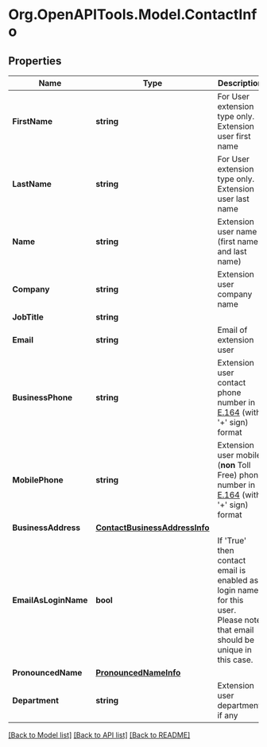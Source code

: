 
# Org.OpenAPITools.Model.ContactInfo

## Properties

Name | Type | Description | Notes
------------ | ------------- | ------------- | -------------
**FirstName** | **string** | For User extension type only. Extension user first name | [optional] 
**LastName** | **string** | For User extension type only. Extension user last name | [optional] 
**Name** | **string** | Extension user name (first name and last name) | [optional] 
**Company** | **string** | Extension user company name | [optional] 
**JobTitle** | **string** |  | [optional] 
**Email** | **string** | Email of extension user | [optional] 
**BusinessPhone** | **string** | Extension user contact phone number in [E.164](https://www.itu.int/rec/T-REC-E.164-201011-I) (with &#39;+&#39; sign) format | [optional] 
**MobilePhone** | **string** | Extension user mobile (**non** Toll Free) phone number in [E.164](https://www.itu.int/rec/T-REC-E.164-201011-I) (with &#39;+&#39; sign) format | [optional] 
**BusinessAddress** | [**ContactBusinessAddressInfo**](ContactBusinessAddressInfo.md) |  | [optional] 
**EmailAsLoginName** | **bool** | If &#39;True&#39; then contact email is enabled as login name for this user. Please note that email should be unique in this case. | [optional] [default to false]
**PronouncedName** | [**PronouncedNameInfo**](PronouncedNameInfo.md) |  | [optional] 
**Department** | **string** | Extension user department, if any | [optional] 

[[Back to Model list]](../README.md#documentation-for-models)
[[Back to API list]](../README.md#documentation-for-api-endpoints)
[[Back to README]](../README.md)

